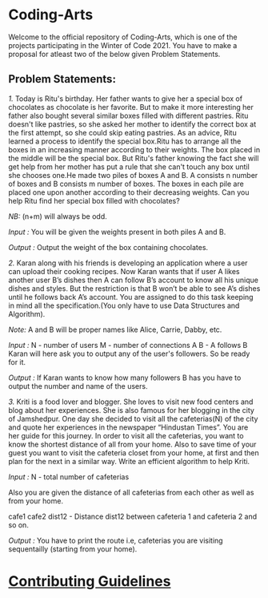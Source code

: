 # Coding-Arts

Welcome to the official repository of Coding-Arts, which is one of the projects participating in the Winter of Code 2021.
You have to make a proposal for atleast two of the below given Problem Statements.


## Problem Statements:

*1.* Today is Ritu's birthday. Her father wants to give her a special box of chocolates as chocolate is her favorite. But to make it more interesting 
her father also bought several similar boxes filled with different pastries. Ritu doesn't like pastries, so she asked her mother to identify the correct
box at the first attempt, so she could skip eating pastries. As an advice, Ritu learned a process to identify the special box.Ritu has to arrange all the 
boxes in an increasing manner according to their weights. The box placed in the middle will be the special box. But Ritu's father knowing the fact she will 
get help from her mother has put a rule that she can't touch any box until she chooses one.He made two piles of boxes A and B. A consists n number of boxes 
and B consists m number of boxes. The boxes in each pile are placed one upon another according to their decreasing weights.
Can you help Ritu find her special box filled with chocolates?

*NB:* (n+m) will always be odd.

*Input :*
You will be given the weights present in both piles A and B.

*Output :*
Output the weight of the box containing chocolates.

*2.* Karan along with his friends is developing an application where a user can upload their cooking recipes. Now Karan wants that if user A likes
another user B’s dishes then A can follow B’s account to know all his unique dishes and styles. But the restriction is that B won’t be able to see A’s 
dishes until he follows back A’s account. You are assigned to do this task keeping in mind all the specification.(You only have to use Data Structures and Algorithm).

*Note:* A and B will be proper names like Alice, Carrie, Dabby, etc.

*Input :*
N - number of users
M - number of connections
A B - A follows B
Karan will here ask you to output any of the user's followers. So be ready for it.

*Output :*
If Karan wants to know how many followers B has you have to output the number and name of the users.

*3.* Kriti is a food lover and blogger. She loves to visit new food centers and blog about her experiences. She is also famous for her blogging in the city of 
Jamshedpur. One day she decided to visit all the cafeterias(N) of the city and quote her experiences in the newspaper “Hindustan Times”. You are her guide for this 
journey. In order to visit all the cafeterias, you want to know the shortest distance of all from your home. Also to save time of your guest you want to visit the 
cafeteria closet from your home, at first and then plan for the next in a similar way. Write an efficient algorithm to help Kriti.

*Input :*
N - total number of cafeterias

Also you are given the distance of all cafeterias from each other as well as from your home.

cafe1 cafe2 dist12 - Distance dist12 between cafeteria 1 and cafeteria 2 and so on.

*Output :*
You have to print the route i.e, cafeterias you are visiting sequentailly (starting from your home).
 
#  [Contributing Guidelines](https://github.com/dscnsec/DSA-Magic/blob/main/CONTRIBUTING.md)

